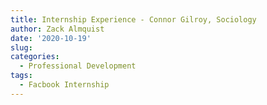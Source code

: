 ```yaml
---
title: Internship Experience - Connor Gilroy, Sociology
author: Zack Almquist
date: '2020-10-19'
slug: 
categories:
  - Professional Development
tags:
  - Facbook Internship
---
```

